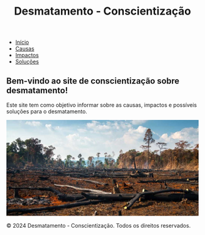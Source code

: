
<html lang="pt-br">
<head>
  <meta charset="UTF-8">
  <meta name="viewport" content="width=device-width, initial-scale=1.0">
 
  <link rel="stylesheet" href="styles.css">
</head>
<body>
  <header>
    <h1>Desmatamento - Conscientização</h1>
  </header>


  <nav>
    <ul>
      <li><a href="index.html">Início</a></li>
      <li><a href="causas.html">Causas</a></li>
      <li><a href="impactos.html">Impactos</a></li>
      <li><a href="solucoes.html">Soluções</a></li>
    </ul>
  </nav>


  <main>
    <section>
      <h2>Bem-vindo ao site de conscientização sobre desmatamento!</h2>
      <p>Este site tem como objetivo informar sobre as causas, impactos e possíveis soluções para o desmatamento.</p>
      <img src="2.jpg" alt="Desmatamento">
    </section>
  </main>


  <footer>
    <p>&copy; 2024 Desmatamento - Conscientização. Todos os direitos reservados.</p>
  </footer>
</body>
</html>

